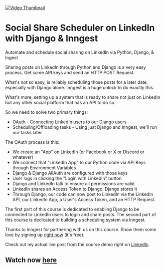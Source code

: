 [![Video Thumbnail](https://img.youtube.com/vi/_awh8JsEXaw/maxresdefault.jpg)](https://youtu.be/_awh8JsEXaw)

# Social Share Scheduler on LinkedIn with Django & Inngest

Automate and schedule social sharing on LinkedIn via Python, Django, & Ingest

Sharing posts on LinkedIn through Python and Django is a very easy process. Get some API keys and send an HTTP POST Request.

What's not so easy, is reliably scheduling those posts for a later date, especially with Django alone. Inngest is a huge unlock to do exactly this.

What's more, setting up a system that is ready to share not just on LinkedIn but any other social platform that has an API to do so.

So we need to solve two primary things:

- OAuth - Connecting LinkedIn users to our Django users
- Scheduling/Offloading tasks - Using just Django and Inngest, we'll run our tasks later


The OAuth process is this:

- We create an "App" on LinkedIn (or Facebook or X or Discord or whatever)
- We connect that "LinkedIn App" to our Python code via API Keys through Environment Variables
- Django & Django AllAuth are configured with those keys
- User logs in clicking the "Login with LinkedIn" button
- Django and LinkedIn talk to ensure all permissions are valid
- LinkedIn shares an Access Token to Django, Django stores it
- Through Django, our code can now post to LinkedIn via the LinkedIn API, our LinkedIn App, a User's Access Token, and an HTTP Request.


The first part of this course is dedicated to enabling Django to be connected to LinkedIn users to login and share posts. The second part of this course is dedicated to building a scheduling system via Inngest. 

Thanks to Inngest for partnering with us on this course. Show them some love by signing up [right now](https://innge.st/yt-CE-1) (it's free).

Check out my actual live post from the course demo right on [LinkedIn](https://lnkd.in/dTBCDYuQ).

## Watch now [here](https://youtu.be/_awh8JsEXaw)
